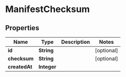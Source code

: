 

# ManifestChecksum


## Properties

| Name | Type | Description | Notes |
|------------ | ------------- | ------------- | -------------|
|**id** | **String** |  |  [optional] |
|**checksum** | **String** |  |  [optional] |
|**createdAt** | **Integer** |  |  |



